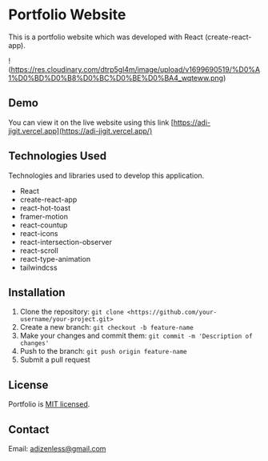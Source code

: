 # Portfolio Website

This is a portfolio website which was developed with React (create-react-app).

!(https://res.cloudinary.com/dtrp5gl4m/image/upload/v1699690519/%D0%A1%D0%BD%D0%B8%D0%BC%D0%BE%D0%BA4_wqteww.png)

## Demo

You can view it on the live website using this link [https://adi-jigit.vercel.app](https://adi-jigit.vercel.app/)

## Technologies Used

Technologies and libraries used to develop this application.

- React
- create-react-app
- react-hot-toast
- framer-motion
- react-countup
- react-icons
- react-intersection-observer
- react-scroll
- react-type-animation
- tailwindcss
  
## Installation

1. Clone the repository: `git clone <https://github.com/your-username/your-project.git>`
2. Create a new branch: `git checkout -b feature-name`
3. Make your changes and commit them: `git commit -m 'Description of changes'`
4. Push to the branch: `git push origin feature-name`
5. Submit a pull request

## License

Portfolio is [MIT licensed](https://github.com/facebook/react/blob/main/LICENSE).

## Contact

Email: [adizenless@gmail.com](mailto:your.email@example.com)

